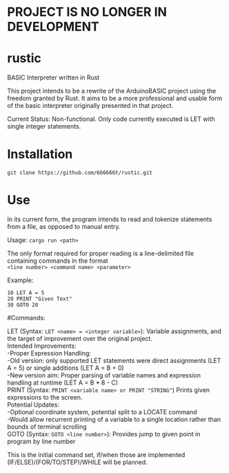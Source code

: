 # PROJECT IS NO LONGER IN DEVELOPMENT

# rustic
BASIC Interpreter written in Rust

This project intends to be a rewrite of the ArduinoBASIC project using the freedom granted by Rust.
It aims to be a more professional and usable form of the basic interpreter originally presented in that project.

Current Status: Non-functional. Only code currently executed is LET with single integer statements.

# Installation 
```
git clone https://github.com/666666t/rustic.git
```

# Use
In its current form, the program intends to read and tokenize statements from a file, as opposed to manual entry.

Usage: `cargo run <path>`

The only format required for proper reading is a line-delimited file containing commands in the format  
`<line number> <command name> <parameter>`  

Example:

```
10 LET A = 5  
20 PRINT "Given Text"  
30 GOTO 20  
```

#Commands:

LET (Syntax: `LET <name> = <integer variable>`): Variable assignments, and the target of improvement over the original project.  
Intended Improvements:  
  -Proper Expression Handling:  
    -Old version: only supported LET statements were direct assignments (LET A = 5) or single additions (LET A = B + 0)  
    -New version aim: Proper parsing of variable names and expression handling at runtime (LET A = B * 8 - C)  
PRINT (Syntax: `PRINT <variable name> or PRINT "STRING"`) Prints given expressions to the screen.  
Potential Updates:  
  -Optional coordinate system, potential split to a LOCATE command  
    -Would allow recurrent printing of a variable to a single location rather than bounds of terminal scrolling  
GOTO (Syntax: `GOTO <line number>`): Provides jump to given point in program by line number  

This is the initial command set, if/when those are implemented (IF/ELSE)/(FOR/TO/STEP)/WHILE will be planned.  
